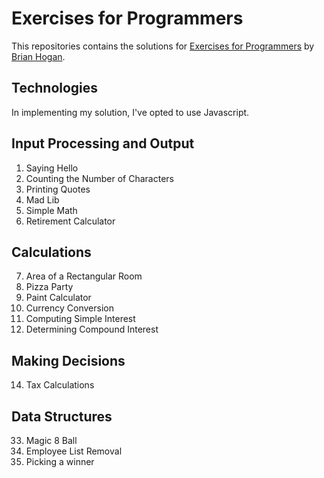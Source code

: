 # Exercises for Programmers 

This repositories contains the solutions for [Exercises for Programmers](https://pragprog.com/book/bhwb/exercises-for-programmers) by [Brian Hogan](//github.com/napcs).

## Technologies
In implementing my solution, I've opted to use Javascript. 

## Input Processing and Output 
 1. Saying Hello 
 2. Counting the Number of Characters
 3. Printing Quotes
 4. Mad Lib 
 5. Simple Math
 6. Retirement Calculator

## Calculations 
 7. Area of a Rectangular Room
 8. Pizza Party 
 9. Paint Calculator 
 11. Currency Conversion 
 12. Computing Simple Interest
 13. Determining Compound Interest

## Making Decisions 

14. Tax Calculations 

## Data Structures 
 33. Magic 8 Ball
 34. Employee List Removal
 35. Picking a winner 
